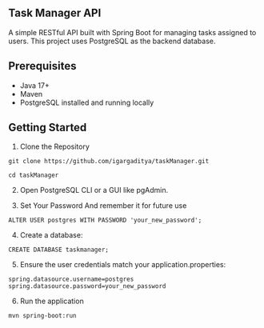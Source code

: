 ## Task Manager API
A simple RESTful API built with Spring Boot for managing tasks assigned to users. This project uses PostgreSQL as the backend database.

## Prerequisites
- Java 17+
- Maven
- PostgreSQL installed and running locally

## Getting Started

1) Clone the Repository

`git clone https://github.com/igargaditya/taskManager.git`

`cd taskManager`

2) Open PostgreSQL CLI or a GUI like pgAdmin.

3) Set Your Password And remember it for future use

`ALTER USER postgres WITH PASSWORD 'your_new_password';`

4) Create a database:

`CREATE DATABASE taskmanager;`

5) Ensure the user credentials match your application.properties:

`spring.datasource.username=postgres`
`spring.datasource.password=your_new_password `

6) Run the application

`mvn spring-boot:run`
